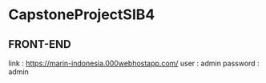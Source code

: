# CapstoneProjectSIB4

## FRONT-END

link : https://marin-indonesia.000webhostapp.com/ 
user : admin 
password : admin
